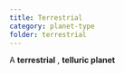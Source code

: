 ```yaml
---
title: Terrestrial
category: planet-type
folder: terrestrial
---
```


A  **terrestrial** ,  **telluric planet**